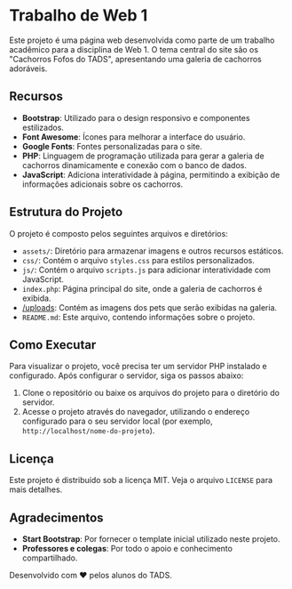 # Trabalho de Web 1

Este projeto é uma página web desenvolvida como parte de um trabalho acadêmico para a disciplina de Web 1. O tema central do site são os "Cachorros Fofos do TADS", apresentando uma galeria de cachorros adoráveis.

## Recursos

- **Bootstrap**: Utilizado para o design responsivo e componentes estilizados.
- **Font Awesome**: Ícones para melhorar a interface do usuário.
- **Google Fonts**: Fontes personalizadas para o site.
- **PHP**: Linguagem de programação utilizada para gerar a galeria de cachorros dinamicamente e conexão com o banco de dados.
- **JavaScript**: Adiciona interatividade à página, permitindo a exibição de informações adicionais sobre os cachorros.

## Estrutura do Projeto

O projeto é composto pelos seguintes arquivos e diretórios:

- `assets/`: Diretório para armazenar imagens e outros recursos estáticos.
- `css/`: Contém o arquivo `styles.css` para estilos personalizados.
- `js/`: Contém o arquivo `scripts.js` para adicionar interatividade com JavaScript.
- `index.php`: Página principal do site, onde a galeria de cachorros é exibida.
- [/uploads](./uploads): Contém as imagens dos pets que serão exibidas na galeria.
- `README.md`: Este arquivo, contendo informações sobre o projeto.

## Como Executar

Para visualizar o projeto, você precisa ter um servidor PHP instalado e configurado. Após configurar o servidor, siga os passos abaixo:

1. Clone o repositório ou baixe os arquivos do projeto para o diretório do servidor.
2. Acesse o projeto através do navegador, utilizando o endereço configurado para o seu servidor local (por exemplo, `http://localhost/nome-do-projeto`).

## Licença

Este projeto é distribuído sob a licença MIT. Veja o arquivo `LICENSE` para mais detalhes.

## Agradecimentos

- **Start Bootstrap**: Por fornecer o template inicial utilizado neste projeto.
- **Professores e colegas**: Por todo o apoio e conhecimento compartilhado.

Desenvolvido com ❤️ pelos alunos do TADS.